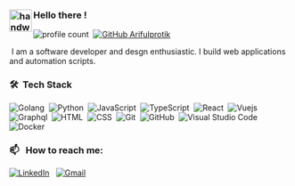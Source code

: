 ### <img alt="handwavegif" src="https://user-images.githubusercontent.com/39513876/112366216-8cfe7400-8cfe-11eb-8116-7d3dbae20e97.gif" width='40' align="left"/> Hello there !

![profile count](https://komarev.com/ghpvc/?username=ArifulProtik&color=blue)&nbsp;
[![GitHub Arifulprotik](https://img.shields.io/github/followers/ArifulProtik?label=follow&style=social)](https://github.com/ArifulProtik)&nbsp;

&nbsp;I am a software developer and desgn enthusiastic. I build web applications and automation scripts. 
### 🛠 &nbsp;Tech Stack
![Golang](https://img.shields.io/badge/-Golang-05122A?style=flat&logo=go)&nbsp;
![Python](https://img.shields.io/badge/-Python-05122A?style=flat&logo=python)&nbsp;
![JavaScript](https://img.shields.io/badge/-JavaScript-05122A?style=flat&logo=javascript)&nbsp;
![TypeScript](https://img.shields.io/badge/-Typescript-05122A?style=flat&logo=typescript)&nbsp; ![React](https://img.shields.io/badge/-React-05122A?style=flat&logo=react)&nbsp; ![Vuejs](https://img.shields.io/badge/-Vuejs-05122A?style=flat&logo=vuedotjs)&nbsp;![Graphql](https://img.shields.io/badge/-Graphql-05122A?style=flat&logo=graphql)&nbsp;
![HTML](https://img.shields.io/badge/-HTML-05122A?style=flat&logo=HTML5)&nbsp;
![CSS](https://img.shields.io/badge/-CSS-05122A?style=flat&logo=CSS3&logoColor=1572B6)&nbsp;
![Git](https://img.shields.io/badge/-Git-05122A?style=flat&logo=git)&nbsp;
![GitHub](https://img.shields.io/badge/-GitHub-05122A?style=flat&logo=github)&nbsp;
![Visual Studio Code](https://img.shields.io/badge/-Visual%20Studio%20Code-05122A?style=flat&logo=visual-studio-code&logoColor=007ACC)&nbsp; ![Docker](https://img.shields.io/badge/-Docker-05122A?style=flat&logo=docker)&nbsp;


### 📫 &nbsp; How to reach me:


<a href="https://www.linkedin.com/Arifulprotik/"><img alt="LinkedIn" src="https://img.shields.io/badge/linkedin%20-%230077B5.svg?&style=flat&logo=linkedin&logoColor=white"/></a> &nbsp;
<a href="mdarifulislam.protik@gmail.com"><img alt="Gmail" src="https://img.shields.io/badge/Gmail-D14836?style=flat&logo=gmail&logoColor=white" /></a> &nbsp;